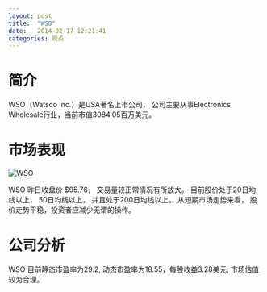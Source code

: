 ```yaml
---
layout: post
title:  "WSO"
date:   2014-02-17 12:21:41
categories: 观点
---
```


# 简介
WSO（Watsco Inc.）是USA著名上市公司，
公司主要从事Electronics Wholesale行业，当前市值3084.05百万美元。

# 市场表现

![WSO](http://finviz.com/chart.ashx?t=WSO&ty=c&ta=1&p=d&s=l)

WSO 昨日收盘价 $95.76，
交易量较正常情况有所放大。
目前股价处于20日均线以上，
50日均线以上，
并且处于200日均线以上。
从短期市场走势来看，
股价走势平稳，投资者应减少无谓的操作。

# 公司分析
WSO 目前静态市盈率为29.2, 动态市盈率为18.55，每股收益3.28美元,
市场估值较为合理。
